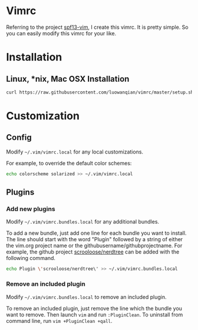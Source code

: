 # Vimrc

Referring to the project [spf13-vim](https://github.com/spf13/spf13-vim), I create this vimrc. It is pretty simple. So you can easily modify this vimrc for your like.

# Installation

## Linux, \*nix, Mac OSX Installation

```bash
curl https://raw.githubusercontent.com/luowanqian/vimrc/master/setup.sh > setup.sh && sh setup.sh
```

# Customization

## Config

Modify `~/.vim/vimrc.local` for any local customizations.

For example, to override the default color schemes:

```bash
echo colorscheme solarized >> ~/.vim/vimrc.local
```

## Plugins

### Add new plugins

Modify `~/.vim/vimrc.bundles.local` for any additional bundles.

To add a new bundle, just add one line for each bundle you want to install. The line should start
with the word "Plugin" followed by a string of either the vim.org project name or the githubusername/githubprojectname. For example, the github project
[scrooloose/nerdtree](https://github.com/scrooloose/nerdtree) can be added with the following command.

```bash
echo Plugin \'scrooloose/nerdtree\' >> ~/.vim/vimrc.bundles.local
```

### Remove an included plugin

Modify `~/.vim/vimrc.bundles.local` to remove an included plugin.

To remove an included plugin, just remove the line which the bundle you want to remove. Then
launch `vim` and run `:PluginClean`. To uninstall from command line, run `vim +PluginClean +qall`.

